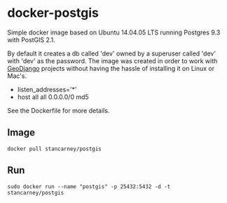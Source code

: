 # docker-postgis
Simple docker image based on Ubuntu 14.04.05 LTS running Postgres 9.3 with PostGIS 2.1. 

By default it creates a db called 'dev' owned by a superuser called 'dev' with 'dev' as the password. The image was created in order to work with [GeoDjango](https://docs.djangoproject.com/en/1.10/ref/contrib/gis/install/) projects without having the hassle of installing it on Linux or Mac's.

* listen_addresses='*'
* host all all 0.0.0.0/0 md5 

See the Dockerfile for more details.

## Image

```docker pull stancarney/postgis```

## Run

```sudo docker run --name "postgis" -p 25432:5432 -d -t stancarney/postgis```

